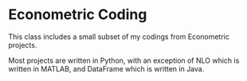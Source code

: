 # Econometric Coding
This class includes a small subset of my codings from Econometric projects. 

Most projects are written in Python, with an exception of NLO which is written in MATLAB, and DataFrame which is written in Java. 
